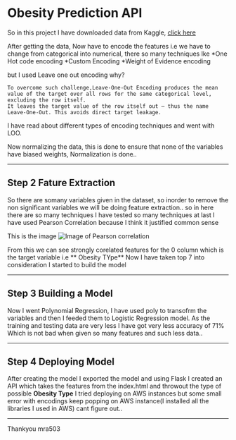 # Obesity Prediction API

So in this project I have downloaded data from Kaggle, [click here](https://www.kaggle.com/ankurbajaj9/obesity-levels)

After getting the data, Now have to encode the features i.e we have to change from categorical into numerical, there so many techniques lke
*One Hot code encoding
*Custom Encoding
*Weight of Evidence encoding

but I used Leave one out encoding why?

``` 
To overcome such challenge,Leave-One-Out Encoding produces the mean value of the target over all rows for the same categorical level, excluding the row itself. 
It leaves the target value of the row itself out — thus the name Leave-One-Out. This avoids direct target leakage.
```

I have read about different types of encoding techniques and went with LOO.

Now normalizing the data, this is done to ensure that none of the variables have biased weights, Normalization is done..

****

## Step 2 Fature Extraction

So there are somany variables given in the dataset, so inorder to remove the non significant variables we will be doing feature extraction.. so in here there are so many techniques 
I have tested so many techniques at last I have used Pearson Correlation because I think it justified common sense 

This is the image 
![Image of Pearson correlation ](https://github.com/amahavishnua/MlprojectFlask/blob/master/Pearson%20Correlation.png)


From this we can see strongly corelated features for the 0 column which is the target variable i.e ** Obesity TYpe** Now I have taken top 7 into consideration
I started to build the model

****

## Step 3 Building a Model

Now I went Polynomial Regression, I have used poly to transofrm the variables and then I feeded them to Logistic Regression model.
As the training and testing data are very less I have got very less accuracy of 71% Which is not bad when given so many features and such less data..

****

## Step 4 Deploying Model

After creating the model I exported the model and using Flask I created an API which takes the features from the index.html and throwout the type of possible **Obesity Type**
I tried deploying on AWS instances but some small error with encodings keep popping on AWS instance(I installed all the libraries I used in AWS) cant figure out..

****

Thankyou 
mra503

